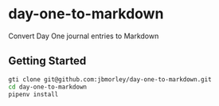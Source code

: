 # day-one-to-markdown

Convert Day One journal entries to Markdown

## Getting Started

```bash
gti clone git@github.com:jbmorley/day-one-to-markdown.git
cd day-one-to-markdown
pipenv install
```
